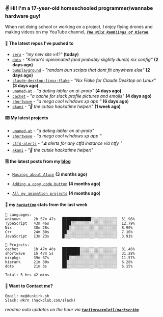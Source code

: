 ### ✌️ Hi! I'm a 17-year-old homeschooled programmer/wannabe hardware guy!

When not doing school or working on a project, I enjoy flying drones and making videos on my YouTube channel, [**_`The Wild Ramblings of Kieran`_**](https://youtube.com/@kieran.rambles).

#### 👷 The latest repos I've pushed to

- [`zera`](https://github.com/taciturnaxolotl/zera) - _"my new site v4?"_ **(today)**
- [`dots`](https://github.com/taciturnaxolotl/dots) - _"Kieran's opinionated (and probably slightly dumb) nix config"_ **(2 days ago)**
- [`bunplayground`](https://github.com/taciturnaxolotl/bunplayground) - _"random bun scripts that dont fit anywhere else"_ **(2 days ago)**
- [`claude-desktop-linux-flake`](https://github.com/k3d3/claude-desktop-linux-flake) - _"Nix Flake for Claude Desktop on Linux"_ **(3 days ago)**
- [`unamed-at`](https://github.com/taciturnaxolotl/unamed-at) - _"a dating labler on at-proto"_ **(4 days ago)**
- [`cachet`](https://github.com/taciturnaxolotl/cachet) - _"a cache for slack profile pictures and emojis"_ **(4 days ago)**
- [`shortwave`](https://github.com/taciturnaxolotl/shortwave) - _"a mega cool windows xp app "_ **(6 days ago)**
- [`akami`](https://github.com/taciturnaxolotl/akami) - _"🌷 the cutsie hackatime helper!"_ **(1 week ago)**

#### ⌨️ My latest projects

- [`unamed-at`](https://github.com/taciturnaxolotl/unamed-at) - _"a dating labler on at-proto"_
- [`shortwave`](https://github.com/taciturnaxolotl/shortwave) - _"a mega cool windows xp app "_
- [`ctfd-alerts`](https://github.com/taciturnaxolotl/ctfd-alerts) - _"⛳ alerts for any ctfd instance via ntfy "_
- [`akami`](https://github.com/taciturnaxolotl/akami) - _"🌷 the cutsie hackatime helper!"_

#### 🗒️ the latest posts from my [blog](https://dunkirk.sh)

- [`Musings about Atuin`](https://dunkirk.sh/blog/atuin/) **(3 months ago)**

- [`Adding a copy code button`](https://dunkirk.sh/blog/adding-a-copy-button/) **(4 months ago)**

- [`All my animation projects`](https://dunkirk.sh/blog/my-animations/) **(4 months ago)**



#### 📡 my [_`hackatime`_](https://waka.hackclub.com) stats from the last week

```text
💾 Languages:
unknown      2h 57m 47s   █████████████░░░░░░░░░░░░  51.96%
TypeScript   43m 46s      ████░░░░░░░░░░░░░░░░░░░░░  12.79%
Nix          30m 28s      ███░░░░░░░░░░░░░░░░░░░░░░  8.90%
C++          24m 30s      ██░░░░░░░░░░░░░░░░░░░░░░░  7.16%
JavaScript   13m 23s      █░░░░░░░░░░░░░░░░░░░░░░░░  3.91%

💼 Projects:
cachet       1h 47m 40s   ████████░░░░░░░░░░░░░░░░░  31.46%
shortwave    1h 47m 5s    ████████░░░░░░░░░░░░░░░░░  31.28%
nixpkgs      39m 37s      ███░░░░░░░░░░░░░░░░░░░░░░  11.57%
kierank      21m 30s      ██░░░░░░░░░░░░░░░░░░░░░░░  6.28%
dots         21m 3s       ██░░░░░░░░░░░░░░░░░░░░░░░  6.15%

Total: 5 hrs 42 mins
```

#### 📮 Want to Contact me?

```text
Email: me@dunkirk.sh
Slack: @krn (hackclub.com/slack)
```

_readme auto updates on the hour via [**`taciturnaxolotl/markscribe`**](https://github.com/taciturnaxolotl/markscribe)_
